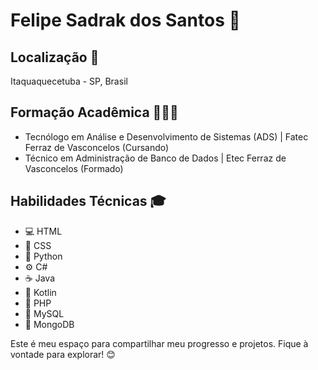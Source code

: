 # Felipe Sadrak dos Santos 👋

## Localização 📍
Itaquaquecetuba - SP, Brasil

## Formação Acadêmica 👨🏽‍💻
- Tecnólogo em Análise e Desenvolvimento de Sistemas (ADS) | Fatec Ferraz de Vasconcelos (Cursando)
- Técnico em Administração de Banco de Dados | Etec Ferraz de Vasconcelos (Formado)

## Habilidades Técnicas 🎓
- :computer: HTML
- :art: CSS
- :snake: Python
- :gear: C#
- :coffee: Java
- 🤖 Kotlin 
- :elephant: PHP
- :floppy_disk: MySQL
- :deciduous_tree: MongoDB

Este é meu espaço para compartilhar meu progresso e projetos. Fique à vontade para explorar! 😊
